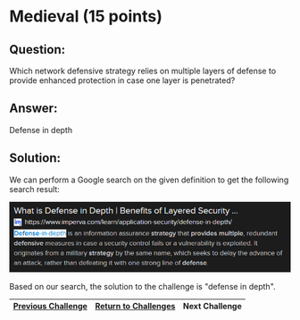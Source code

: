 # Medieval (15 points)

## Question:

Which network defensive strategy relies on multiple layers of defense to provide enhanced protection in case one layer is penetrated?

## Answer:

Defense in depth

## Solution:

We can perform a Google search on the given definition to get the following search result:

[![search-result.png](search-result.png)](https://duckduckgo.com/?q=network+defensive+strategy+relies+on+multiple+layers+of+defense+to+provide+enhanced+protection&t=ffab&atb=v1-1&ia=web)

Based on our search, the solution to the challenge is "defense in depth".

| [Previous Challenge](/Challenges/Securely-Provision/7/README.md#top) | [Return to Challenges](/Challenges/../../../#modules) | Next Challenge |
| :------- | :-----: | ------: |